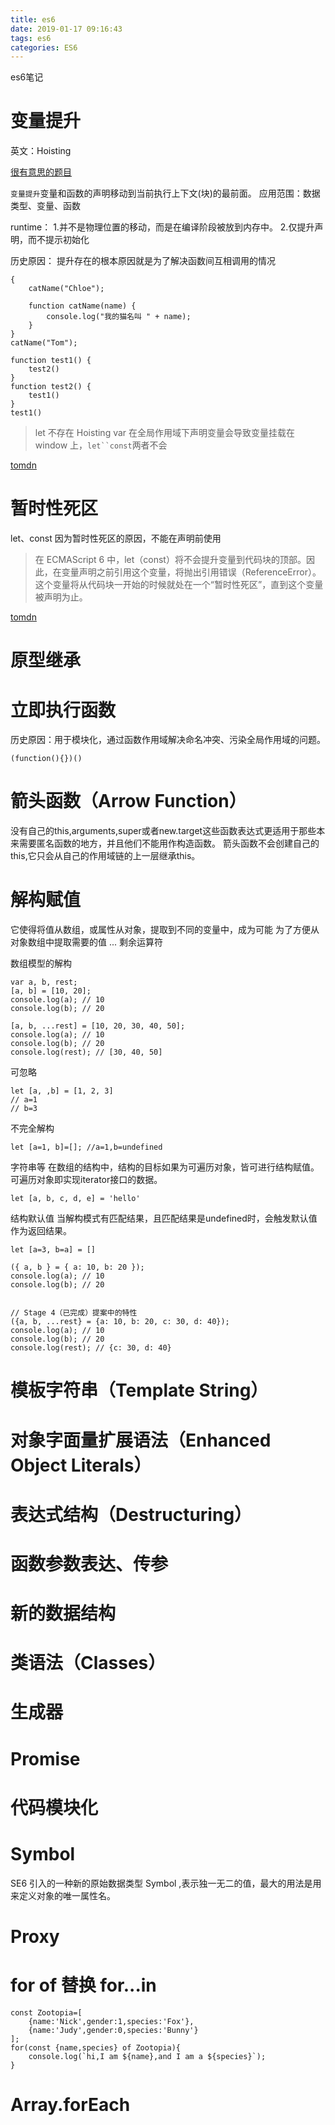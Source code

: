 ```yaml
---
title: es6
date: 2019-01-17 09:16:43
tags: es6
categories: ES6
---
```


es6笔记

<!-- more -->

# 变量提升

英文：Hoisting

[很有意思的题目](https://juejin.im/post/5c6a0fa451882562851b3cdd)

`变量提升`变量和函数的声明移动到当前执行上下文(块)的最前面。
应用范围：数据类型、变量、函数

runtime：
1.并不是物理位置的移动，而是在编译阶段被放到内存中。
2.仅提升声明，而不提示初始化

历史原因：
提升存在的根本原因就是为了解决函数间互相调用的情况


```
{
    catName("Chloe");

    function catName(name) {
        console.log("我的猫名叫 " + name);
    }
}
catName("Tom");
```
```
function test1() {
    test2()
}
function test2() {
    test1()
}
test1()
```

>let 不存在 Hoisting
var 在全局作用域下声明变量会导致变量挂载在 window 上，`let``const`两者不会

[tomdn](https://developer.mozilla.org/zh-CN/docs/Glossary/Hoisting)

# 暂时性死区

let、const 因为暂时性死区的原因，不能在声明前使用

>在 ECMAScript 6 中，let（const）将不会提升变量到代码块的顶部。因此，在变量声明之前引用这个变量，将抛出引用错误（ReferenceError）。这个变量将从代码块一开始的时候就处在一个“暂时性死区”，直到这个变量被声明为止。

[tomdn](https://developer.mozilla.org/zh-CN/docs/Web/JavaScript/Guide/Grammar_and_types)

# 原型继承
# 立即执行函数

历史原因：用于模块化，通过函数作用域解决命名冲突、污染全局作用域的问题。
```
(function(){})()
```

# 箭头函数（Arrow Function）

没有自己的this,arguments,super或者new.target这些函数表达式更适用于那些本来需要匿名函数的地方，并且他们不能用作构造函数。
箭头函数不会创建自己的this,它只会从自己的作用域链的上一层继承this。

# 解构赋值

它使得将值从数组，或属性从对象，提取到不同的变量中，成为可能
为了方便从对象数组中提取需要的值
... 剩余运算符

数组模型的解构

```
var a, b, rest;
[a, b] = [10, 20];
console.log(a); // 10
console.log(b); // 20

[a, b, ...rest] = [10, 20, 30, 40, 50];
console.log(a); // 10
console.log(b); // 20
console.log(rest); // [30, 40, 50]
```
可忽略
```
let [a, ,b] = [1, 2, 3]
// a=1
// b=3
```
不完全解构
```
let [a=1, b]=[]; //a=1,b=undefined
```
字符串等
在数组的结构中，结构的目标如果为可遍历对象，皆可进行结构赋值。可遍历对象即实现iterator接口的数据。
```
let [a, b, c, d, e] = 'hello'
```
结构默认值
当解构模式有匹配结果，且匹配结果是undefined时，会触发默认值作为返回结果。
```
let [a=3, b=a] = []
```
```
({ a, b } = { a: 10, b: 20 });
console.log(a); // 10
console.log(b); // 20


// Stage 4（已完成）提案中的特性
({a, b, ...rest} = {a: 10, b: 20, c: 30, d: 40});
console.log(a); // 10
console.log(b); // 20
console.log(rest); // {c: 30, d: 40}
```


# 模板字符串（Template String）

# 对象字面量扩展语法（Enhanced Object Literals）

# 表达式结构（Destructuring）

# 函数参数表达、传参

# 新的数据结构

# 类语法（Classes）

# 生成器

# Promise

# 代码模块化

# Symbol

SE6 引入的一种新的原始数据类型 Symbol ,表示独一无二的值，最大的用法是用来定义对象的唯一属性名。


# Proxy

# for of 替换 for...in

```
const Zootopia=[
    {name:'Nick',gender:1,species:'Fox'},
    {name:'Judy',gender:0,species:'Bunny'}
];
for(const {name,species} of Zootopia){
    console.log(`hi,I am ${name},and I am a ${species}`);
}
```

# Array.forEach 